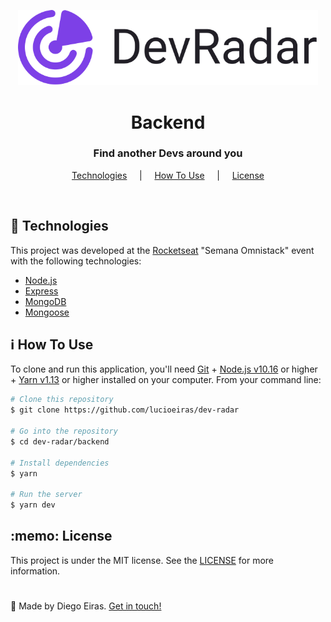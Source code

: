 <p align="center">
  <img src="../logo.svg" alt="Proffy" width="480px" />
</p>

<h1 align="center">Backend</h1>

<h3 align="center">Find another Devs around you</h3>

<p align="center">
  <a href="#techs">Technologies</a> &nbsp;&nbsp;&nbsp; | &nbsp;&nbsp;&nbsp; <a href="#use">How To Use</a> &nbsp;&nbsp;&nbsp; | &nbsp;&nbsp;&nbsp; <a href="#license">License</a>
</p>

<br>

<h2 id="techs">🚀 Technologies </h1>

This project was developed at the [Rocketseat](https://rocketseat.com.br/) "Semana Omnistack" event with the following technologies:

-  [Node.js](https://nodejs.org/)
-  [Express](https://expressjs.com/pt-br/)
-  [MongoDB](https://www.mongodb.com/)
-  [Mongoose](https://mongoosejs.com/)

<h2 id="use">ℹ How To Use </h1>

To clone and run this application, you'll need [Git](https://git-scm.com) + [Node.js v10.16](https://nodejs.org/) or higher + [Yarn v1.13](https://yarnpkg.com/) or higher installed on your computer. From your command line:

```bash
# Clone this repository
$ git clone https://github.com/lucioeiras/dev-radar

# Go into the repository
$ cd dev-radar/backend

# Install dependencies
$ yarn

# Run the server
$ yarn dev
```

<h2 id="license">:memo: License</h2>

This project is under the MIT license. See the [LICENSE](https://github.com/lukemorales/react-github-repo-list/blob/master/LICENSE) for more information.

<h1> </h1>

👋 Made by Diego Eiras. 
[Get in touch!](https://www.linkedin.com/in/diego-eiras-2005ba19b/)
